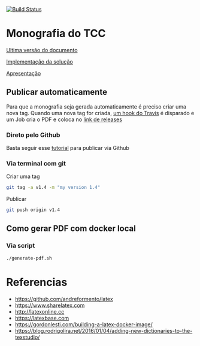 [![Build Status](https://travis-ci.org/andreformento/tcc-engenharia.svg?branch=master)](https://travis-ci.org/andreformento/tcc-engenharia)

# Monografia do TCC

[Ultima versão do documento](https://github.com/andreformento/tcc-engenharia/releases/latest)

[Implementação da solução](https://github.com/andreformento/term-paper)

[Apresentação](https://docs.google.com/presentation/d/1Iv3kWc8ihcR-xxuHKr8Jp4kjHzACgocw20Ej2mS1GqY/edit?usp=sharing)


## Publicar automaticamente

Para que a monografia seja gerada automaticamente é preciso criar uma nova tag. Quando uma nova tag for criada, [um hook do Travis](https://travis-ci.org/andreformento/tcc-engenharia) é disparado e um Job cria o PDF e coloca no [link de releases](https://github.com/andreformento/tcc-engenharia/releases/latest)

### Direto pelo Github

Basta seguir esse [tutorial](https://help.github.com/articles/creating-releases) para publicar via Github

### Via terminal com git
Criar uma tag
```bash
git tag -a v1.4 -m "my version 1.4"
```

Publicar
```bash
git push origin v1.4
```

## Como gerar PDF com docker local

### Via script
```bash
./generate-pdf.sh
```

# Referencias
* https://github.com/andreformento/latex
* https://www.sharelatex.com
* http://latexonline.cc
* https://latexbase.com
* https://gordonlesti.com/building-a-latex-docker-image/
* https://blog.rodrigolira.net/2016/01/04/adding-new-dictionaries-to-the-texstudio/
